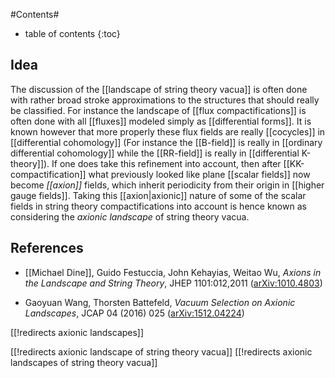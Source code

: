 
#Contents#
* table of contents
{:toc}

## Idea

The discussion of the [[landscape of string theory vacua]] is often done with rather broad stroke approximations to the structures that should really be classified. For instance the landscape of [[flux compactifications]] is often done with all [[fluxes]] modeled simply as [[differential forms]]. It is known however that more properly these flux fields are really [[cocycles]] in [[differential cohomology]] (For instance the [[B-field]] is really in [[ordinary differential cohomology]] while the [[RR-field]] is really in [[differential K-theory]]). If one does take this refinement into account, then after [[KK-compactification]] what previously looked like plane [[scalar fields]] now become _[[axion]]_ fields, which inherit periodicity from their origin in [[higher gauge fields]]. Taking this [[axion|axionic]] nature of some of the scalar fields in string theory compactifications into account is hence known as considering the _axionic landscape_ of string theory vacua.


## References

* [[Michael Dine]], Guido Festuccia, John Kehayias, Weitao Wu, _Axions in the Landscape and String Theory_, JHEP 1101:012,2011 ([arXiv:1010.4803](https://arxiv.org/abs/1010.4803))

* Gaoyuan Wang, Thorsten Battefeld, _Vacuum Selection on Axionic Landscapes_, JCAP 04 (2016) 025 ([arXiv:1512.04224](https://arxiv.org/abs/1512.04224))


[[!redirects axionic landscapes]]

[[!redirects axionic landscape of string theory vacua]]
[[!redirects axionic landscapes of string theory vacua]]